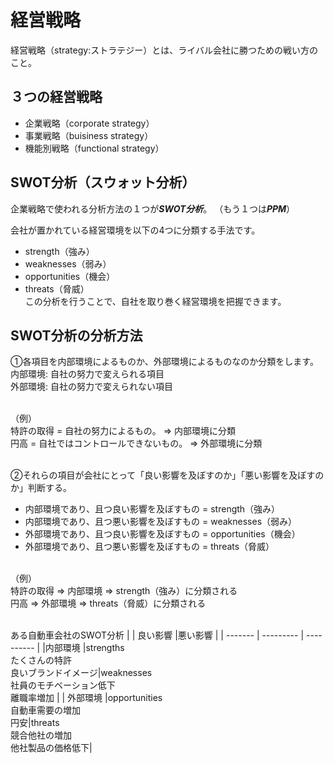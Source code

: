 # 経営戦略
経営戦略（strategy:ストラテジー）とは、ライバル会社に勝つための戦い方のこと。

## ３つの経営戦略
- 企業戦略（corporate strategy）
- 事業戦略（buisiness strategy）
- 機能別戦略（functional strategy）


## SWOT分析（スウォット分析）
企業戦略で使われる分析方法の１つが***SWOT分析***。
（もう１つは***PPM***）

会社が置かれている経営環境を以下の4つに分類する手法です。
- strength（強み）
- weaknesses（弱み）
- opportunities（機会）
- threats（脅威）<br>
この分析を行うことで、自社を取り巻く経営環境を把握できます。

## SWOT分析の分析方法
①各項目を内部環境によるものか、外部環境によるものなのか分類をします。<br>
内部環境: 自社の努力で変えられる項目<br>
外部環境: 自社の努力で変えられない項目<br><br>

（例）<br>
特許の取得 = 自社の努力によるもの。 => 内部環境に分類<br>
円高 = 自社ではコントロールできないもの。 => 外部環境に分類<br><br>

②それらの項目が会社にとって「良い影響を及ぼすのか」「悪い影響を及ぼすのか」判断する。
- 内部環境であり、且つ良い影響を及ぼすもの = strength（強み）
- 内部環境であり、且つ悪い影響を及ぼすもの = weaknesses（弱み）
- 外部環境であり、且つ良い影響を及ぼすもの = opportunities（機会）
- 外部環境であり、且つ悪い影響を及ぼすもの = threats（脅威）<br><br>

（例）<br>
特許の取得 => 内部環境 => strength（強み）に分類される<br>
円高 => 外部環境 => threats（脅威）に分類される<br><br>

ある自動車会社のSWOT分析
|         | 良い影響    |悪い影響     | 
| ------- | --------- | ---------- | 
|内部環境  |strengths<br>たくさんの特許<br>良いブランドイメージ|weaknesses<br>社員のモチベーション低下<br>離職率増加 | 
| 外部環境 |opportunities<br>自動車需要の増加<br>円安|threats<br>競合他社の増加<br>他社製品の価格低下| 



